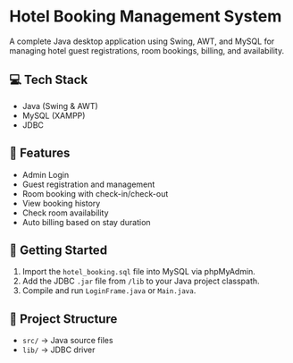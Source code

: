 # Hotel Booking Management System

A complete Java desktop application using Swing, AWT, and MySQL for managing hotel guest registrations, room bookings, billing, and availability.

## 💻 Tech Stack
- Java (Swing & AWT)
- MySQL (XAMPP)
- JDBC

## 🔐 Features
- Admin Login
- Guest registration and management
- Room booking with check-in/check-out
- View booking history
- Check room availability
- Auto billing based on stay duration

## 🏁 Getting Started
1. Import the `hotel_booking.sql` file into MySQL via phpMyAdmin.
2. Add the JDBC `.jar` file from `/lib` to your Java project classpath.
3. Compile and run `LoginFrame.java` or `Main.java`.

## 📂 Project Structure
- `src/` → Java source files
- `lib/` → JDBC driver

